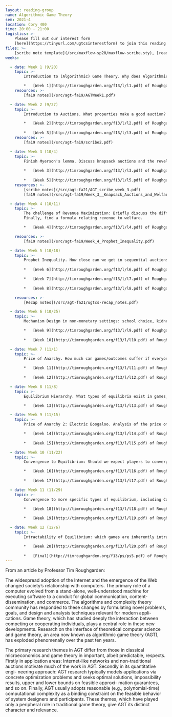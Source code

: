 ```yaml
---
layout: reading-group
name: Algorithmic Game Theory
sem: 2021-4
location: Cory 400
time: 20:00 - 21:00
logistics: >-
    Please fill out our interest form 
    [here](https://tinyurl.com/ugtcsinterestform) to join this reading group
files: >- 
    [scribe note template](/src/maxflow-sp20/maxflow-scribe.sty), [reading group recordings (wow!)](https://drive.google.com/drive/folders/1-HxErtcXcr93m-j3_ggn2k1G93QAQIF1?usp=sharing)
weeks:

  - date: Week 1 (9/20)
    topic: >-
        Introduction to (Algorithmic) Game Theory. Why does Algorithmic Game Theory Matter?

        *   [Week 1](http://timroughgarden.org/f13/l/l1.pdf) of Roughgarden’s AGT.
    resources: >-
        [fa19 notes](/src/agt-fa19/AGTWeek1.pdf) 

  - date: Week 2 (9/27)
    topic: >-
        Introduction to Auctions. What properties make a good auction? Vickrey, Sponsored Search, and Myerson’s Lemma.

        *   [Week 2](http://timroughgarden.org/f13/l/l2.pdf) of Roughgarden’s AGT.
  
        *   [Week 3](http://timroughgarden.org/f13/l/l3.pdf) of Roughgarden’s AGT.
    resources: >-
        [fa19 notes](/src/agt-fa19/scribe2.pdf) 

  - date: Week 3 (10/4)
    topic: >-
        Finish Myerson's lemma. Discuss knapsack auctions and the revelation principle.
  
        *   [Week 3](http://timroughgarden.org/f13/l/l3.pdf) of Roughgarden’s AGT.
        
        *   [Week 5](http://timroughgarden.org/f13/l/l5.pdf) of Roughgarden’s AGT.
    resources: >-
        [scribe notes](/src/agt-fa21/AGT_scribe_week_3.pdf)
        [fa19 notes](/src/agt-fa19/Week_3__Knapsack_Auctions_and_Welfare_Maximization__agt_f19_.pdf)

  - date: Week 4 (10/11)
    topic: >-
        The challenge of Revenue Maximization: Briefly discuss the difference between revenue maximization and welfare maximization, then talk about the revelation principle. 
        Finally, find a formula relating revenue to welfare.

        *   [Week 4](http://timroughgarden.org/f13/l/l4.pdf) of Roughgarden’s AGT.

    resources: >- 
        [fa19 notes](/src/agt-fa19/Week_4_Prophet_Inequality.pdf) 

  - date: Week 5 (10/18)
    topic: >-
        Prophet Inequality. How close can we get in sequential auctions to oracle optimality? Discuss interesting single-item auctions with Prophet Inequality, and introduce Bulow-Klemperer. Multi-parameter Mechanism Design, and VCG Mechanism. Can we find desirable auctions when demand is multi-parametered? Using VCG, we look at Combinatorial Auctions. Find interesting problems from psets online to discuss.
        
        *   [Week 6](http://timroughgarden.org/f13/l/l6.pdf) of Roughgarden’s AGT.

        *   [Week 7](http://timroughgarden.org/f13/l/l7.pdf) of Roughgarden’s AGT.
        
        *   [Week 8](http://timroughgarden.org/f13/l/l8.pdf) of Roughgarden’s AGT.

    resources: >- 
        [Recap notes](/src/agt-fa21/ugtcs-recap_notes.pdf) 

  - date: Week 6 (10/25)
    topic: >-
        Mechanism Design in non-monetary settings: school choice, kidney exchange, stable matching, etc. Briefly, we discuss the Clinching Auction.

        *   [Week 9](http://timroughgarden.org/f13/l/l9.pdf) of Roughgarden’s AGT.
        
        *   [Week 10](http://timroughgarden.org/f13/l/l10.pdf) of Roughgarden’s AGT.

  - date: Week 7 (11/1)
    topic: >-
        Price of Anarchy. How much can games/outcomes suffer if everyone decides to act selfishly instead of working together? We revisit Braess’ Paradox, and find tighter bounds on the Price of Anarchy. We introduce the Atomic Selfish Routing game.

        *   [Week 11](http://timroughgarden.org/f13/l/l11.pdf) of Roughgarden’s AGT.
        
        *   [Week 12](http://timroughgarden.org/f13/l/l12.pdf) of Roughgarden’s AGT.

  - date: Week 8 (11/8)
    topic: >-
        Equilibrium Hierarchy. What types of equilibria exist in games, and how can we think about them? Find interesting problems from psets online to discuss.

        *   [Week 13](http://timroughgarden.org/f13/l/l13.pdf) of Roughgarden’s AGT.

  - date: Week 9 (11/15)
    topic: >-
        Price of Anarchy 2: Electric Boogaloo. Analysis of the price of different forms of equilibria.

        *   [Week 14](http://timroughgarden.org/f13/l/l14.pdf) of Roughgarden’s AGT.
        
        *   [Week 15](http://timroughgarden.org/f13/l/l15.pdf) of Roughgarden’s AGT.

  - date: Week 10 (11/22)
    topic: >-
        Convergence to Equilibrium: Should we expect players to converge towards an equilibrium? How quickly? Under what circumstances? Lecture 17 is on the Experts algorithm, but we won’t discuss it much because it’s covered in CS 170.

        *   [Week 16](http://timroughgarden.org/f13/l/l16.pdf) of Roughgarden’s AGT.
        
        *   [Week 17](http://timroughgarden.org/f13/l/l17.pdf) of Roughgarden’s AGT.

  - date: Week 11 (11/29)
    topic: >-
        Convergence to more specific types of equilibrium, including Correlated Equilibrium and Mixed Nash Equilibrium. We’ll look at Minimax, Max Cut, and Congestion problems.

        *   [Week 18](http://timroughgarden.org/f13/l/l18.pdf) of Roughgarden’s AGT.
        
        *   [Week 19](http://timroughgarden.org/f13/l/l19.pdf) of Roughgarden’s AGT.

  - date: Week 12 (12/6)
    topic: >-
        Intractability of Equilibrium: which games are inherently intractable in terms of finding equilibria? Wrapup, with look at take-home final.

        *   [Week 20](http://timroughgarden.org/f13/l/l20.pdf) of Roughgarden’s AGT.
        
        *   [Final](http://timroughgarden.org/f13/ps/ps5.pdf) of Roughgarden’s AGT.
---
```


From an article by Professor Tim Roughgarden:

The widespread adoption of the Internet and the emergence of the Web changed society’s relationship with computers. 
The primary role of a computer evolved from a stand-alone, well-understood machine for executing software to a conduit for global communication, content-dissemination, and commerce. 
The algorithms and complexity theory community has responded to these changes by formulating novel problems, goals, and design and analysis techniques relevant for modern appli- cations. 
Game theory, which has studied deeply the interaction between competing or cooperating individuals, plays a central role in these new developments. 
Research on the interface of theoretical computer science and game theory, an area now known as algorithmic game theory (AGT), has exploded phenomenally over the past ten years.

The primary research themes in AGT differ from those in classical microeconomics and game theory in important, albeit predictable, respects. 
Firstly in application areas: Internet-like networks and non-traditional auctions motivate much of the work in AGT. 
Secondly in its quantitative engi- neering approach: AGT research typically models applications via concrete optimization problems and seeks optimal solutions, impossibility results, upper and lower bounds on feasible approxi- mation guarantees, and so on. 
Finally, AGT usually adopts reasonable (e.g., polynomial-time) computational complexity as a binding constraint on the feasible behavior of system designers and participants. 
These themes, which have played only a peripheral role in traditional game theory, give AGT its distinct character and relevance.
